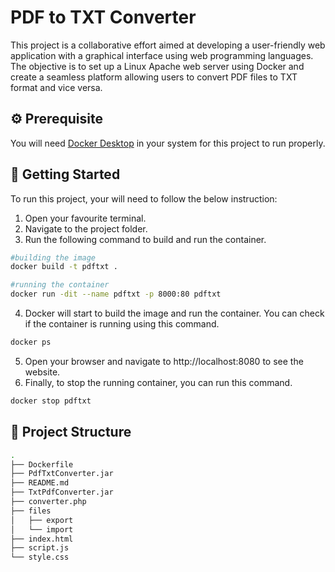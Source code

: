 # PDF to TXT Converter

This project is a collaborative effort aimed at developing a user-friendly web application with a graphical interface using web programming languages. The objective is to set up a Linux Apache web server using Docker and create a seamless platform allowing users to convert PDF files to TXT format and vice versa.

## :gear: Prerequisite

You will need [Docker Desktop](https://docs.docker.com/desktop/) in your system for this project to run properly.

## :rocket: Getting Started

To run this project, your will need to follow the below instruction:
1. Open your favourite terminal.
2. Navigate to the project folder.
3. Run the following command to build and run the container.
```bash
#building the image
docker build -t pdftxt .

#running the container
docker run -dit --name pdftxt -p 8000:80 pdftxt

```
4. Docker will start to build the image and run the container. You can check if the container is running using this command.
```bash
docker ps
```
5. Open your browser and navigate to http://localhost:8080 to see the website.
6. Finally, to stop the running container, you can run this command.
```bash
docker stop pdftxt
```


## :open_file_folder: Project Structure
```bash
.
├── Dockerfile
├── PdfTxtConverter.jar
├── README.md
├── TxtPdfConverter.jar
├── converter.php
├── files
│   ├── export
│   └── import
├── index.html
├── script.js
└── style.css
```
